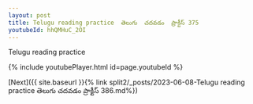 ```yaml
---
layout: post
title: Telugu reading practice  తెలుగు  చదవడం  ప్రాక్టీస్ 375
youtubeId: hhQMHuC_2OI
---
```

 
 
Telugu reading practice
 
 
 
 
 


{% include youtubePlayer.html id=page.youtubeId %}
 
[Next]({{ site.baseurl }}{% link  split2/_posts/2023-06-08-Telugu reading practice  తెలుగు  చదవడం  ప్రాక్టీస్ 386.md%})
 
